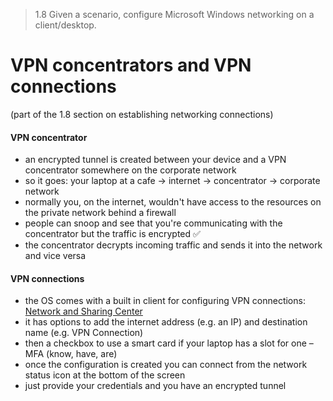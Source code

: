 > 1.8 Given a scenario, configure Microsoft Windows networking on a client/desktop.

# VPN concentrators and VPN connections
(part of the 1.8 section on establishing networking connections)

#### VPN concentrator

- an encrypted tunnel is created between your device and a VPN concentrator somewhere on the corporate network
- so it goes: your laptop at a cafe -> internet -> concentrator -> corporate network
- normally you, on the internet, wouldn't have access to the resources on the private network behind a firewall 
- people can snoop and see that you're communicating with the concentrator but the traffic is encrypted ✅
- the concentrator decrypts incoming traffic and sends it into the network and vice versa

#### VPN connections

- the OS comes with a built in client for configuring VPN connections: [Network and Sharing Center](../1.6%20Control%20Panel/Network%20and%20Sharing%20Center.md)
- it has options to add the internet address (e.g. an IP) and destination name (e.g. VPN Connection)
- then a checkbox to use a smart card if your laptop has a slot for one – MFA (know, have, are)
- once the configuration is created you can connect from the network status icon at the bottom of the screen
- just provide your credentials and you have an encrypted tunnel